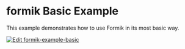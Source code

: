# formik Basic Example

This example demonstrates how to use Formik in its most basic way.

[![Edit formik-example-basic](https://codesandbox.io/static/img/play-codesandbox.svg)](https://codesandbox.io/p/sandbox/formik-ggvxrj?file=%2Findex.js%3A31%2C22)
